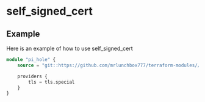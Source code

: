 # self_signed_cert

## Example

Here is an example of how to use self_signed_cert

```terraform
module "pi_hole" {
	source = "git::https://github.com/mrlunchbox777/terraform-modules//src/self_signed_cert?ref=self_signed_cert/1.0.0"

	providers {
		tls = tls.special
	}
}
```
